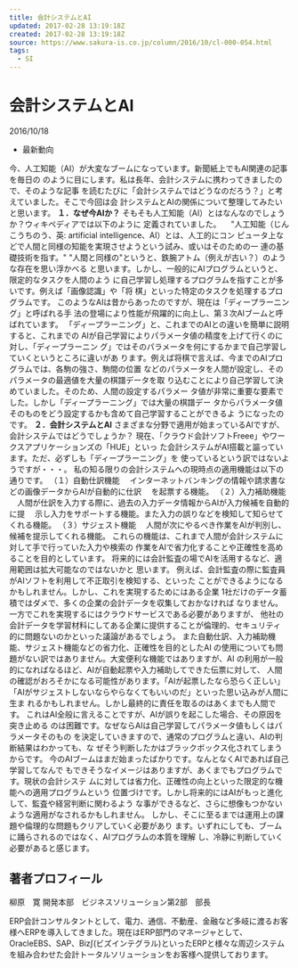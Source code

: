```yaml
---
title: 会計システムとAI
updated: 2017-02-28 13:19:18Z
created: 2017-02-28 13:19:18Z
source: https://www.sakura-is.co.jp/column/2016/10/cl-000-054.html
tags:
  - SI
---
```


# 会計システムとAI

2016/10/18

- 最新動向

今、人工知能（AI）が大変なブームになっています。新聞紙上でもAI関連の記事を毎日の
のように目にします。私は長年、会計システムに携わってきましたので、そのような記事
を読むたびに「会計システムではどうなのだろう？」と考えていました。そこで今回は会
計システムとAIの関係について整理してみたいと思います。
**１．なぜ今AIか？**
そもそも人工知能（AI）とはなんなのでしょうか？ウィキペディアでは以下のように
定義されていました。
　"人工知能（じんこうちのう、英: artificial intelligence、AI）とは、人工的にコン
ピュータ上などで人間と同様の知能を実現させようという試み、或いはそのための一
連の基礎技術を指す。"
"人間と同様の"というと、鉄腕アトム（例えが古い？）のような存在を思い浮かべる
と思います。しかし、一般的にAIプログラムというと、限定的なタスクを人間のよう
に自己学習し処理するプログラムを指すことが多いです。例えば「画像認識」や「将
棋」といった特定のタスクを処理するプログラムです。
このようなAIは昔からあったのですが、現在は「ディープラーニング」と呼ばれる手
法の登場により性能が飛躍的に向上し、第３次AIブームと呼ばれています。
「ディープラーニング」と、これまでのAIとの違いを簡単に説明すると、これまでの
AIが自己学習によりパラメータ値の精度を上げて行くのに対し、「ディープラーニン
グ」ではそのパラメータを何にするかまで自己学習していくというところに違いがあ
ります。例えば将棋で言えば、今までのAIプログラムでは、各駒の強さ、駒間の位置
などのパラメータを人間が設定し、そのパラメータの最適値を大量の棋譜データを取
り込むことにより自己学習して決めていました。そのため、人間の設定するパラメー
タ値が非常に重要な要素でした。しかし「ディープラーニング」では大量の棋譜デー
タからパラメータ値そのものをどう設定するかも含めて自己学習することができるよ
うになったのです。
**２．会計システムとAI**
さまざまな分野で適用が始まっているAIですが、会計システムではどうでしょうか？
現在、「クラウド会計ソフトFreee」やワークスアプリケーションズの「HUE」といっ
た会計システムがAI搭載と謳っています。ただ、必ずしも「ディープラーニング」を
使っているという訳ではないようですが・・・。
私の知る限りの会計システムへの現時点の適用機能は以下の通りです。
（１）自動仕訳機能
　インターネットバンキングの情報や請求書などの画像データからAIが自動的に仕訳
　を起票する機能。
（２）入力補助機能
　人間が仕訳を入力する際に、過去の入力データ情報からAIが入力候補を自動的に提
　示し入力をサポートする機能。また入力の誤りなどを検知して知らせてくれる機能。
（３）サジェスト機能
　人間が次にやるべき作業をAIが判別し、候補を提示してくれる機能。
これらの機能は、これまで人間が会計システムに対して手で行っていた入力や検索の
作業をAIで省力化することや正確性を高めることを目的としています。
将来的には会計監査の場でAIを活用するなど、適用範囲は拡大可能なのではないかと
思います。
例えば、会計監査の際に監査員がAIソフトを利用して不正取引を検知する、といった
ことができるようになるかもしれません。しかし、これを実現するためにはある企業
1社だけのデータ蓄積ではダメで、多くの企業の会計データを収集しておかなければ
なりません。一方でこれを実現するにはクラウドサービスである必要がありますが、
他社の会計データを学習材料にしてある企業に提供することが倫理的、セキュリティ
的に問題ないのかといった議論があるでしょう。
また自動仕訳、入力補助機能、サジェスト機能などの省力化、正確性を目的としたAI
の使用についても問題がない訳ではありません。大変便利な機能ではありますが、AI
の利用が一般的になればなるほど、AIが自動起票や入力補助してできた伝票に対して、
人間の確認がおろそかになる可能性があります。「AIが起票したなら恐らく正しい」
「AIがサジェストしないならやらなくてもいいのだ」といった思い込みが人間に生ま
れるかもしれません。しかし最終的に責任を取るのはあくまでも人間です。
これはAI全般に言えることですが、AIが誤りを起こした場合、その原因を突き止める
のは困難です。なぜならAIは自己学習してパラメータ値もしくはパラメータそのもの
を決定していきますので、通常のプログラムと違い、AIの判断結果はわかっても、な
ぜそう判断したかはブラックボックス化されてしまうからです。
今のAIブームはまだ始まったばかりです。なんとなくAIであれば自己学習してなんで
もできそうなイメージはありますが、あくまでもプログラムです。現状の会計システ
ムに対しては省力化、正確性の向上といった限定的な機能への適用プログラムという
位置づけです。しかし将来的にはAIがもっと進化して、監査や経営判断に関わるよう
な事ができるなど、さらに想像もつかないような適用がなされるかもしれません。
しかし、そこに至るまでは運用上の課題や倫理的な問題もクリアしていく必要があり
ます。いずれにしても、ブームに踊らされるのではなく、AIプログラムの本質を理解
し、冷静に判断していく必要があると感じます。

## 著者プロフィール

柳原　寛
開発本部　ビジネスソリューション第2部　部長

ERP会計コンサルタントとして、電力、通信、不動産、金融など多岐に渡るお客様へERPを導入してきました。現在はERP部門のマネージャとして、OracleEBS、SAP、Biz∫(ビズインテグラル)といったERPと様々な周辺システムを組み合わせた会計トータルソリューションをお客様へ提供しております。